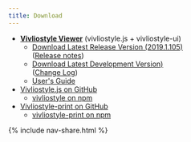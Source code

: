 ```yaml
---
title: Download
---
```


- [**Vivliostyle Viewer**](https://vivliostyle.github.io/vivliostyle.js/viewer/vivliostyle-viewer.html) (vivliostyle.js + vivliostyle-ui)
    - [Download Latest Release Version (2019.1.105)](https://github.com/vivliostyle/vivliostyle.js/releases/download/2019.1.105/vivliostyle-js-2019.1.105.zip)  
        ([Release notes](https://github.com/vivliostyle/vivliostyle.js/releases))
    - [Download Latest Development Version)](https://vivliostyle.github.io/vivliostyle.js/downloads/vivliostyle-js-latest.zip)  
        ([Change Log](https://github.com/vivliostyle/vivliostyle.js/blob/master/CHANGELOG.md))
    - [User's Guide](https://vivliostyle.github.io/vivliostyle.js/docs/en/)
- [Vivliostyle.js on GitHub](https://github.com/vivliostyle/vivliostyle.js)
    - [vivliostyle on npm](https://www.npmjs.com/package/vivliostyle)
- [Vivliostyle-print on GitHub](https://github.com/vivliostyle/vivliostyle-print)
    - [vivliostyle-print on npm](https://www.npmjs.com/package/vivliostyle-print)

{% include nav-share.html %}
